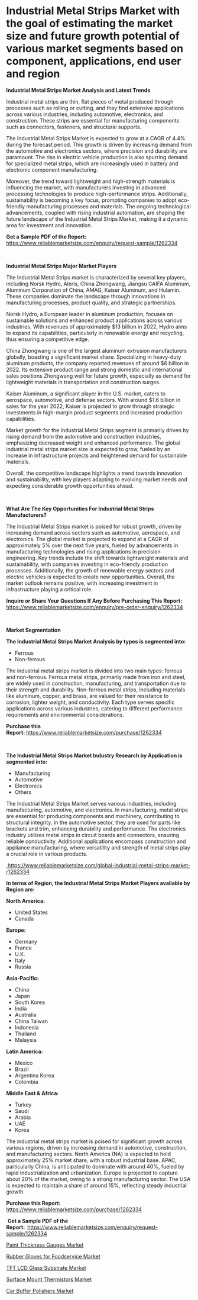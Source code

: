 <p><h1>Industrial Metal Strips Market with the goal of estimating the market size and future growth potential of various market segments based on component, applications, end user and region</h1></p><p><strong>Industrial Metal Strips Market Analysis and Latest Trends</strong></p>
<p><p>Industrial metal strips are thin, flat pieces of metal produced through processes such as rolling or cutting, and they find extensive applications across various industries, including automotive, electronics, and construction. These strips are essential for manufacturing components such as connectors, fasteners, and structural supports.</p><p>The Industrial Metal Strips Market is expected to grow at a CAGR of 4.4% during the forecast period. This growth is driven by increasing demand from the automotive and electronics sectors, where precision and durability are paramount. The rise in electric vehicle production is also spurring demand for specialized metal strips, which are increasingly used in battery and electronic component manufacturing.</p><p>Moreover, the trend toward lightweight and high-strength materials is influencing the market, with manufacturers investing in advanced processing technologies to produce high-performance strips. Additionally, sustainability is becoming a key focus, prompting companies to adopt eco-friendly manufacturing processes and materials. The ongoing technological advancements, coupled with rising industrial automation, are shaping the future landscape of the Industrial Metal Strips Market, making it a dynamic area for investment and innovation.</p></p>
<p><strong>Get a Sample PDF of the Report:&nbsp;</strong> <a href="https://www.reliablemarketsize.com/enquiry/request-sample/1262334?utm_campaign=1169&utm_medium=2&utm_source=Github&utm_content=ia&utm_term=29092024&utm_id=industrial-metal-strips">https://www.reliablemarketsize.com/enquiry/request-sample/1262334</a></p>
<p>&nbsp;</p>
<p><strong>Industrial Metal Strips Major Market Players</strong></p>
<p><p>The Industrial Metal Strips market is characterized by several key players, including Norsk Hydro, Aleris, China Zhongwang, Jiangsu CAIFA Aluminum, Aluminum Corporation of China, AMAG, Kaiser Aluminum, and Hulamin. These companies dominate the landscape through innovations in manufacturing processes, product quality, and strategic partnerships.</p><p>Norsk Hydro, a European leader in aluminum production, focuses on sustainable solutions and enhanced product applications across various industries. With revenues of approximately $13 billion in 2022, Hydro aims to expand its capabilities, particularly in renewable energy and recycling, thus ensuring a competitive edge.</p><p>China Zhongwang is one of the largest aluminum extrusion manufacturers globally, boasting a significant market share. Specializing in heavy-duty aluminum products, the company reported revenues of around $6 billion in 2022. Its extensive product range and strong domestic and international sales positions Zhongwang well for future growth, especially as demand for lightweight materials in transportation and construction surges.</p><p>Kaiser Aluminum, a significant player in the U.S. market, caters to aerospace, automotive, and defense sectors. With around $1.6 billion in sales for the year 2022, Kaiser is projected to grow through strategic investments in high-margin product segments and increased production capabilities. </p><p>Market growth for the Industrial Metal Strips segment is primarily driven by rising demand from the automotive and construction industries, emphasizing decreased weight and enhanced performance. The global industrial metal strips market size is expected to grow, fueled by an increase in infrastructure projects and heightened demand for sustainable materials.</p><p>Overall, the competitive landscape highlights a trend towards innovation and sustainability, with key players adapting to evolving market needs and expecting considerable growth opportunities ahead.</p></p>
<p>&nbsp;</p>
<p><strong>What Are The Key Opportunities For Industrial Metal Strips Manufacturers?</strong></p>
<p><p>The Industrial Metal Strips market is poised for robust growth, driven by increasing demand across sectors such as automotive, aerospace, and electronics. The global market is projected to expand at a CAGR of approximately 5% over the next five years, fueled by advancements in manufacturing technologies and rising applications in precision engineering. Key trends include the shift towards lightweight materials and sustainability, with companies investing in eco-friendly production processes. Additionally, the growth of renewable energy sectors and electric vehicles is expected to create new opportunities. Overall, the market outlook remains positive, with increasing investment in infrastructure playing a critical role.</p></p>
<p><strong>Inquire or Share Your Questions If Any Before Purchasing This Report:</strong> <a href="https://www.reliablemarketsize.com/enquiry/pre-order-enquiry/1262334?utm_campaign=1169&utm_medium=2&utm_source=Github&utm_content=ia&utm_term=29092024&utm_id=industrial-metal-strips">https://www.reliablemarketsize.com/enquiry/pre-order-enquiry/1262334</a></p>
<p>&nbsp;</p>
<p><strong>Market Segmentation</strong></p>
<p><strong>The Industrial Metal Strips Market Analysis by types is segmented into:</strong></p>
<p><ul><li>Ferrous</li><li>Non-ferrous</li></ul></p>
<p><p>The industrial metal strips market is divided into two main types: ferrous and non-ferrous. Ferrous metal strips, primarily made from iron and steel, are widely used in construction, manufacturing, and transportation due to their strength and durability. Non-ferrous metal strips, including materials like aluminum, copper, and brass, are valued for their resistance to corrosion, lighter weight, and conductivity. Each type serves specific applications across various industries, catering to different performance requirements and environmental considerations.</p></p>
<p><strong>Purchase this Report:&nbsp;</strong><a href="https://www.reliablemarketsize.com/purchase/1262334?utm_campaign=1169&utm_medium=2&utm_source=Github&utm_content=ia&utm_term=29092024&utm_id=industrial-metal-strips">https://www.reliablemarketsize.com/purchase/1262334</a></p>
<p>&nbsp;</p>
<p><strong>The Industrial Metal Strips Market Industry Research by Application is segmented into:</strong></p>
<p><ul><li>Manufacturing</li><li>Automotive</li><li>Electronics</li><li>Others</li></ul></p>
<p><p>The Industrial Metal Strips Market serves various industries, including manufacturing, automotive, and electronics. In manufacturing, metal strips are essential for producing components and machinery, contributing to structural integrity. In the automotive sector, they are used for parts like brackets and trim, enhancing durability and performance. The electronics industry utilizes metal strips in circuit boards and connectors, ensuring reliable conductivity. Additional applications encompass construction and appliance manufacturing, where versatility and strength of metal strips play a crucial role in various products.</p></p>
<p><a href="https://www.reliablemarketsize.com/global-industrial-metal-strips-market-r1262334?utm_campaign=1169&utm_medium=2&utm_source=Github&utm_content=ia&utm_term=29092024&utm_id=industrial-metal-strips">&nbsp;https://www.reliablemarketsize.com/global-industrial-metal-strips-market-r1262334</a></p>
<p><strong>In terms of Region, the Industrial Metal Strips Market Players available by Region are:</strong></p>
<p>
    <p> <strong> North America: </strong>
        <ul>
            <li>United States</li>
            <li>Canada</li>
        </ul>
        </p> 
    <p> <strong> Europe: </strong>
        <ul>
            <li>Germany</li>
            <li>France</li>
            <li>U.K.</li>
            <li>Italy</li>
            <li>Russia</li>
        </ul>
        </p> 
    <p> <strong> Asia-Pacific: </strong>
        <ul>
            <li>China</li>
            <li>Japan</li>
            <li>South Korea</li>
            <li>India</li>
            <li>Australia</li>
            <li>China Taiwan</li>
            <li>Indonesia</li>
            <li>Thailand</li>
            <li>Malaysia</li>
        </ul>
        </p> 
    <p> <strong> Latin America: </strong>
        <ul>
            <li>Mexico</li>
            <li>Brazil</li>
            <li>Argentina Korea</li>
            <li>Colombia</li>
        </ul>
        </p> 
    <p> <strong> Middle East & Africa: </strong>
        <ul>
            <li>Turkey</li>
            <li>Saudi</li>
            <li>Arabia</li>
            <li>UAE</li>
            <li>Korea</li>
        </ul>
    </p>
    </p>
<p><p>The industrial metal strips market is poised for significant growth across various regions, driven by increasing demand in automotive, construction, and manufacturing sectors. North America (NA) is expected to hold approximately 25% market share, with a robust industrial base. APAC, particularly China, is anticipated to dominate with around 40%, fueled by rapid industrialization and urbanization. Europe is projected to capture about 20% of the market, owing to a strong manufacturing sector. The USA is expected to maintain a share of around 15%, reflecting steady industrial growth.</p></p>
<p><strong>Purchase this Report: </strong><a href="https://www.reliablemarketsize.com/purchase/1262334?utm_campaign=1169&utm_medium=2&utm_source=Github&utm_content=ia&utm_term=29092024&utm_id=industrial-metal-strips">https://www.reliablemarketsize.com/purchase/1262334</a></p>
<p>&nbsp;<strong>Get a Sample PDF of the Report:&nbsp;&nbsp;</strong><a href="https://www.reliablemarketsize.com/enquiry/request-sample/1262334?utm_campaign=1169&utm_medium=2&utm_source=Github&utm_content=ia&utm_term=29092024&utm_id=industrial-metal-strips">https://www.reliablemarketsize.com/enquiry/request-sample/1262334</a></p>
<p><strong></strong></p>
<p><p><a href="https://www.linkedin.com/pulse/paint-thickness-gauges-market-forecasts-trends-impact-analysis-ff08e?utm_campaign=1169&utm_medium=2&utm_source=Github&utm_content=ia&utm_term=29092024&utm_id=industrial-metal-strips">Paint Thickness Gauges Market</a></p><p><a href="https://github.com/MegiDuro586/Market-Research-Report-List-1/blob/main/rubber-gloves-for-foodservice-market.md?utm_campaign=1169&utm_medium=2&utm_source=Github&utm_content=ia&utm_term=29092024&utm_id=industrial-metal-strips">Rubber Gloves for Foodservice Market</a></p><p><a href="https://issuu.com/reportprime-2/docs/tft-lcd-glass-substrate-market-size_84e6e4b28cfc59?utm_campaign=1169&utm_medium=2&utm_source=Github&utm_content=ia&utm_term=29092024&utm_id=industrial-metal-strips">TFT LCD Glass Substrate Market</a></p><p><a href="https://issuu.com/reportprime-2/docs/surface-mount-thermistors-market-si_d830a4bc886bc8?utm_campaign=1169&utm_medium=2&utm_source=Github&utm_content=ia&utm_term=29092024&utm_id=industrial-metal-strips">Surface Mount Thermistors Market</a></p><p><a href="https://www.linkedin.com/pulse/what-emerging-market-trends-car-buffer-polishers-detailed-ulixe?utm_campaign=1169&utm_medium=2&utm_source=Github&utm_content=ia&utm_term=29092024&utm_id=industrial-metal-strips">Car Buffer Polishers Market</a></p></p>